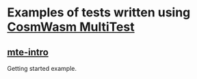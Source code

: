 # Examples of tests written using [CosmWasm MultiTest](https://crates.io/crates/cw-multi-test)

## [mte-intro](./mte-intro)

Getting started example.
